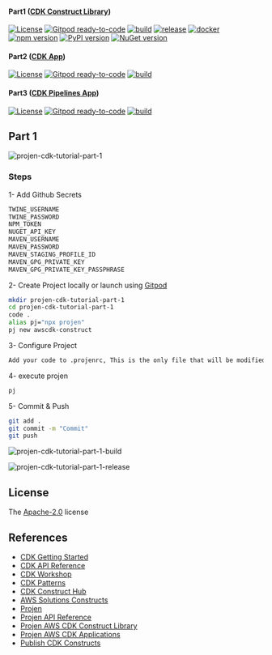 #### Part1 ([CDK Construct Library](https://github.com/AymanZahran/projen-cdk-tutorial-part-1))

[![License](https://img.shields.io/badge/License-Apache%202.0-yellowgreen.svg)](https://opensource.org/licenses/Apache-2.0)
[![Gitpod ready-to-code](https://img.shields.io/badge/Gitpod-ready--to--code-blue?logo=gitpod)](https://gitpod.io/#https://github.com/AymanZahran/projen-cdk-tutorial-part-1)
[![build](https://github.com/AymanZahran/projen-cdk-tutorial-part-1/actions/workflows/build.yml/badge.svg)](https://github.com/AymanZahran/projen-cdk-tutorial-part-1/actions/workflows/build.yml)
[![release](https://github.com/AymanZahran/projen-cdk-tutorial-part-1/actions/workflows/release.yml/badge.svg)](https://github.com/AymanZahran/projen-cdk-tutorial-part-1/actions/workflows/release.yml)
[![docker](https://img.shields.io/badge/docker-jsii%2Fsuperchain-brightgreen?logo=docker)](https://hub.docker.com/r/jsii/superchain)
[![npm version](https://badge.fury.io/js/fastfargate.svg)](https://badge.fury.io/js/fastfargate)
[![PyPI version](https://badge.fury.io/py/fastfargate.svg)](https://badge.fury.io/py/fastfargate)
[![NuGet version](https://badge.fury.io/nu/fastfargate.svg)](https://badge.fury.io/nu/fastfargate)

#### Part2 ([CDK App](https://github.com/AymanZahran/projen-cdk-tutorial-part-2))

[![License](https://img.shields.io/badge/License-Apache%202.0-yellowgreen.svg)](https://opensource.org/licenses/Apache-2.0)
[![Gitpod ready-to-code](https://img.shields.io/badge/Gitpod-ready--to--code-blue?logo=gitpod)](https://gitpod.io/#https://github.com/AymanZahran/projen-cdk-tutorial-part-2)
[![build](https://github.com/AymanZahran/projen-cdk-tutorial-part-2/actions/workflows/build.yml/badge.svg)](https://github.com/AymanZahran/projen-cdk-tutorial-part-2/actions/workflows/build.yml)

#### Part3 ([CDK Pipelines App](https://github.com/AymanZahran/projen-cdk-tutorial-part-3))

[![License](https://img.shields.io/badge/License-Apache%202.0-yellowgreen.svg)](https://opensource.org/licenses/Apache-2.0)
[![Gitpod ready-to-code](https://img.shields.io/badge/Gitpod-ready--to--code-blue?logo=gitpod)](https://gitpod.io/#https://github.com/AymanZahran/projen-cdk-tutorial-part-3)
[![build](https://github.com/AymanZahran/projen-cdk-tutorial-part-3/actions/workflows/build.yml/badge.svg)](https://github.com/AymanZahran/projen-cdk-tutorial-part-3/actions/workflows/build.yml)

## Part 1

![projen-cdk-tutorial-part-1](https://projen-cdk-tutorial.s3.amazonaws.com/projen-cdk-tutorial-part-1.png)

### Steps

1- Add Github Secrets

```sh
TWINE_USERNAME
TWINE_PASSWORD
NPM_TOKEN
NUGET_API_KEY
MAVEN_USERNAME
MAVEN_PASSWORD
MAVEN_STAGING_PROFILE_ID
MAVEN_GPG_PRIVATE_KEY
MAVEN_GPG_PRIVATE_KEY_PASSPHRASE
```

2- Create Project locally or launch using [Gitpod](https://gitpod.io/#https://github.com/AymanZahran/projen-cdk-tutorial-part-1)

```sh
mkdir projen-cdk-tutorial-part-1
cd projen-cdk-tutorial-part-1
code .
alias pj="npx projen"
pj new awscdk-construct
```

3- Configure Project

```sh
Add your code to .projenrc, This is the only file that will be modified. During projen it will scaffold your whole project including what you are reading right now ! :)
```

4- execute projen

```sh
pj
```

5- Commit & Push

```sh
git add .
git commit -m "Commit"
git push
```

![projen-cdk-tutorial-part-1-build](https://projen-cdk-tutorial.s3.amazonaws.com/projen-cdk-tutorial-part-1-build.PNG)

![projen-cdk-tutorial-part-1-release](https://projen-cdk-tutorial.s3.amazonaws.com/projen-cdk-tutorial-part-1-release.PNG)

## License

The [Apache-2.0](https://github.com/AymanZahran/projen-cdk-tutorial-part-1/blob/master/LICENSE) license

## References

* [CDK Getting Started](https://docs.aws.amazon.com/cdk/v2/guide/getting_started.html)
* [CDK API Reference](https://docs.aws.amazon.com/cdk/api/v2/)
* [CDK Workshop](https://cdkworkshop.com/)
* [CDK Patterns](https://cdkpatterns.com/)
* [CDK Construct Hub](https://constructs.dev/)
* [AWS Solutions Constructs](https://docs.aws.amazon.com/solutions/latest/constructs/welcome.html)
* [Projen](https://github.com/projen/projen)
* [Projen API Reference](https://projen.io/api/API.html)
* [Projen AWS CDK Construct Library](https://projen.io/awscdk-construct.html)
* [Projen AWS CDK Applications](https://projen.io/awscdk-apps.html)
* [Publish CDK Constructs](https://github.com/seeebiii/projen-test)
